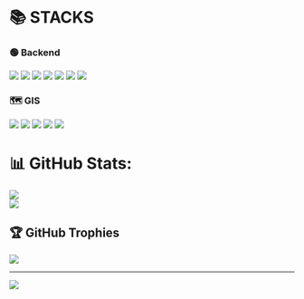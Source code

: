 # 📚 STACKS

### 🟢 Backend
<img src="https://img.shields.io/badge/Java-007396?style=for-the-badge&logo=java&logoColor=white"/> <img src="https://img.shields.io/badge/Spring-6DB33F?style=for-the-badge&logo=spring&logoColor=white"/> <img src="https://img.shields.io/badge/Spring%20Boot-6DB33F?style=for-the-badge&logo=springboot&logoColor=white"/> <img src="https://img.shields.io/badge/MyBatis-000000?style=for-the-badge&logoColor=white"/> <img src="https://img.shields.io/badge/MySQL-4479A1?style=for-the-badge&logo=mysql&logoColor=white"/> <img src="https://img.shields.io/badge/PostgreSQL-4169E1?style=for-the-badge&logo=postgresql&logoColor=white"/> <img src="https://img.shields.io/badge/AWS-232F3E?style=for-the-badge&logo=amazonaws&logoColor=white"/>

### 🗺️ GIS
<img src="https://img.shields.io/badge/GIS-4CAF50?style=for-the-badge&logoColor=white"/> <img src="https://img.shields.io/badge/OpenLayers-1F6FEB?style=for-the-badge&logoColor=white"/> <img src="https://img.shields.io/badge/GeoServer-48A9A6?style=for-the-badge&logoColor=white"/> <img src="https://img.shields.io/badge/PostGIS-336791?style=for-the-badge&logoColor=white"/> <img src="https://img.shields.io/badge/Vue.js-4FC08D?style=for-the-badge&logo=vue.js&logoColor=white"/>



# 📊 GitHub Stats:

![](https://github-readme-stats.vercel.app/api?username=pstar987&theme=tokyonight&hide_border=true&include_all_commits=true&count_private=true&show_icons=true&rank_icon=github)<br/>
![](https://github-readme-streak-stats.herokuapp.com/?user=pstar987&theme=tokyonight&hide_border=true&date_format=%5BY.%5Dn.j)<br/>

## 🏆 GitHub Trophies

![](https://github-profile-trophy.vercel.app/?username=pstar987&theme=gruvbox&no-frame=true&no-bg=true&margin-w=10)

---

[![](https://visitcount.itsvg.in/api?id=pstar987&icon=2&color=6)](https://visitcount.itsvg.in)




<!--
**pstar987/pstar987** is a ✨ _special_ ✨ repository because its `README.md` (this file) appears on your GitHub profile.

Here are some ideas to get you started:

- 🔭 I’m currently working on ...
- 🌱 I’m currently learning ...
- 👯 I’m looking to collaborate on ...
- 🤔 I’m looking for help with ...
- 💬 Ask me about ...
- 📫 How to reach me: ...
- 😄 Pronouns: ...
- ⚡ Fun fact: ...
-->
